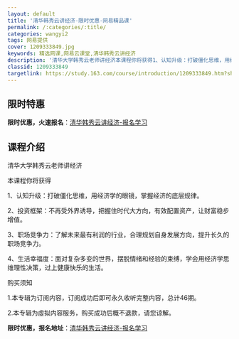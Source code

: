 ```yaml
---
layout: default
title: '清华韩秀云讲经济-限时优惠-网易精品课'
permalink: /:categories/:title/
categories: wangyi2
tags: 网易提供
cover: 1209333849.jpg
keywords: 精选网课,网易云课堂,清华韩秀云讲经济
description: '清华大学韩秀云老师讲经济本课程你将获得1、认知升级：打破僵化思维，用经济学的眼镜，掌握经济的底层规律。2、投资框架：不再'
classid: 1209333849
targetlink: https://study.163.com/course/introduction/1209333849.htm?share=1&shareId=1025206652&utm_campaign=share&utm_medium=iphoneShare&utm_source=&utm_u=1025206652
---
```


## 限时特惠

**限时优惠，火速报名**：[清华韩秀云讲经济-报名学习](https://study.163.com/course/introduction/1209333849.htm?share=1&shareId=1025206652&utm_campaign=share&utm_medium=iphoneShare&utm_source=&utm_u=1025206652)

## 课程介绍

清华大学韩秀云老师讲经济

本课程你将获得

1、认知升级：打破僵化思维，用经济学的眼镜，掌握经济的底层规律。

2、投资框架：不再受外界诱导，把握住时代大方向，有效配置资产，让财富稳步增值。

3、职场竞争力：了解未来最有利润的行业，合理规划自身发展方向，提升长久的职场竞争力。

4、生活幸福度：面对复杂多变的世界，摆脱情绪和经验的束缚，学会用经济学思维理性决策，过上健康快乐的生活。



购买须知

1.本专辑为订阅内容，订阅成功后即可永久收听完整内容，总计46期。

2.本专辑为虛拟内容服务，购买成功后概不退款，请您谅解。

**限时优惠，报名地址**：[清华韩秀云讲经济-报名学习](https://study.163.com/course/introduction/1209333849.htm?share=1&shareId=1025206652&utm_campaign=share&utm_medium=iphoneShare&utm_source=&utm_u=1025206652)


